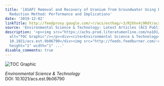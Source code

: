 ```yaml
---
title: '[ASAP] Removal and Recovery of Uranium from Groundwater Using Direct Electrochemical
  Reduction Method: Performance and Implications'
date: '2019-12-02'
linkTitle: http://feedproxy.google.com/~r/acs/esthag/~3/R2Xhn4j9RdY/acs.est.9b06790
source: 'Environmental Science & Technology: Latest Articles (ACS Publications)'
description: '<p><img src="https://achs-prod.literatumonline.com/na101/home/literatum/publisher/achs/journals/content/esthag/0/esthag.ahead-of-print/acs.est.9b06790/20191202/images/medium/es9b06790_0007.gif"
  alt="TOC Graphic"/></p><div><cite>Environmental Science & Technology</cite></div><div>DOI:
  10.1021/acs.est.9b06790</div><img src="http://feeds.feedburner.com/~r/acs/esthag/~4/R2Xhn4j9RdY"
  height="1" width="1" ...'
disable_comments: true
---
```

<p><img src="https://achs-prod.literatumonline.com/na101/home/literatum/publisher/achs/journals/content/esthag/0/esthag.ahead-of-print/acs.est.9b06790/20191202/images/medium/es9b06790_0007.gif" alt="TOC Graphic"/></p><div><cite>Environmental Science & Technology</cite></div><div>DOI: 10.1021/acs.est.9b06790</div><img src="http://feeds.feedburner.com/~r/acs/esthag/~4/R2Xhn4j9RdY" height="1" width="1" ...